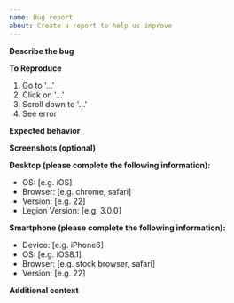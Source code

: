 ```yaml
---
name: Bug report
about: Create a report to help us improve
---
```


**Describe the bug**
<!-- A clear and concise description of what the bug is -->

**To Reproduce**
<!-- _Steps to reproduce the behavior -->

1. Go to '…'
2. Click on '…'
3. Scroll down to '…'
4. See error

**Expected behavior**
<!-- A clear and concise description of what you expected to happen -->

**Screenshots (optional)**
<!-- If applicable, add screenshots to help explain your problem -->

**Desktop (please complete the following information):**

* OS: [e.g. iOS]
* Browser: [e.g. chrome, safari]
* Version: [e.g. 22]
* Legion Version: [e.g. 3.0.0]

**Smartphone (please complete the following information):**

* Device: [e.g. iPhone6]
* OS: [e.g. iOS8.1]
* Browser: [e.g. stock browser, safari]
* Version: [e.g. 22]

**Additional context**
<!-- Add any other context about the problem here -->
